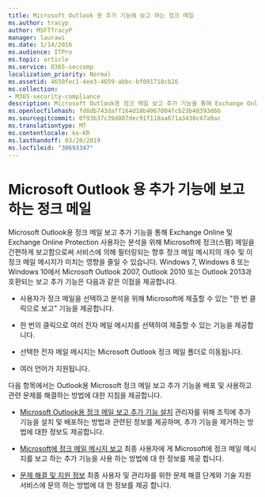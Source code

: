 ```yaml
---
title: Microsoft Outlook 용 추가 기능에 보고 하는 정크 메일
ms.author: tracyp
author: MSFTTracyP
manager: laurawi
ms.date: 1/14/2016
ms.audience: ITPro
ms.topic: article
ms.service: O365-seccomp
localization_priority: Normal
ms.assetid: 4650fec1-4ee3-4659-abbc-bf091718cb26
ms.collection:
- M365-security-compliance
description: Microsoft Outlook용 정크 메일 보고 추가 기능을 통해 Exchange Online 및 Exchange Online Protection 사용자는 분석을 위해 Microsoft에 정크(스팸) 메일을 간편하게 보고함으로써 서비스에 의해 필터링되는 향후 정크 메일 메시지의 개수 및 이 정크 메일 메시지가 미치는 영향을 줄일 수 있습니다. Windows 7, Windows 8 또는 Windows 10에서 Microsoft Outlook 2007, Outlook 2010 또는 Outlook 2013과 호환되는 보고 추가 기능은 다음과 같은 이점을 제공합니다.
ms.openlocfilehash: fd8db743daff164d18b4067004fcb23b48393d66
ms.sourcegitcommit: 0f93b37c39d807dec91f118aa671a3430c47a9ac
ms.translationtype: MT
ms.contentlocale: ko-KR
ms.lasthandoff: 03/20/2019
ms.locfileid: "30693347"
---
```

# <a name="junk-email-reporting-add-in-for-microsoft-outlook"></a>Microsoft Outlook 용 추가 기능에 보고 하는 정크 메일

Microsoft Outlook용 정크 메일 보고 추가 기능을 통해 Exchange Online 및 Exchange Online Protection 사용자는 분석을 위해 Microsoft에 정크(스팸) 메일을 간편하게 보고함으로써 서비스에 의해 필터링되는 향후 정크 메일 메시지의 개수 및 이 정크 메일 메시지가 미치는 영향을 줄일 수 있습니다. Windows 7, Windows 8 또는 Windows 10에서 Microsoft Outlook 2007, Outlook 2010 또는 Outlook 2013과 호환되는 보고 추가 기능은 다음과 같은 이점을 제공합니다.
  
- 사용자가 정크 메일을 선택하고 분석을 위해 Microsoft에 제출할 수 있는 "한 번 클릭으로 보고" 기능을 제공합니다.
    
- 한 번의 클릭으로 여러 전자 메일 메시지를 선택하여 제출할 수 있는 기능을 제공합니다.
    
- 선택한 전자 메일 메시지는 Microsoft Outlook 정크 메일 폴더로 이동됩니다.
    
- 여러 언어가 지원됩니다.
    
다음 항목에서는 Outlook용 Microsoft 정크 메일 보고 추가 기능을 배포 및 사용하고 관련 문제를 해결하는 방법에 대한 지침을 제공합니다.
  
- [Microsoft Outlook용 정크 메일 보고 추가 기능 설치](install-the-junk-email-reporting-add-in-for-microsoft-outlook.md) 관리자를 위해 조직에 추가 기능을 설치 및 배포하는 방법과 관련된 정보를 제공하며, 추가 기능을 제거하는 방법에 대한 정보도 제공합니다. 
    
- [Microsoft에 정크 메일 메시지 보고](report-junk-email-messages-to-microsoft.md) 최종 사용자에 게 Microsoft에 정크 메일 메시지를 보고 하는 추가 기능을 사용 하는 방법에 대 한 정보를 제공 합니다. 
    
- [문제 해결 및 지원 정보](troubleshooting-and-support-information.md) 최종 사용자 및 관리자를 위한 문제 해결 단계와 기술 지원 서비스에 문의 하는 방법에 대 한 정보를 제공 합니다. 
    

